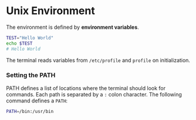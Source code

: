 # Unix Environment
The environment is defined by **environment variables**.
```bash
TEST="Hello World"
echo $TEST
# Hello World
```
The terminal reads variables from `/etc/profile` and `profile` on initialization.

### Setting the PATH
PATH defines a list of locations where the terminal should look for commands. Each path is separated by a `:` colon character. The following command defines a `PATH`:
```bash
PATH=/bin:/usr/bin
```
